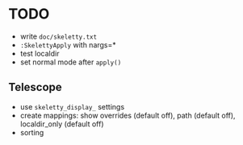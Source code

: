 # TODO
* write `doc/skeletty.txt` 
* `:SkelettyApply` with nargs=*
* test localdir
* set normal mode after `apply()`


## Telescope
* use `skeletty_display_` settings 
* create mappings: show overrides (default off), path (default off), localdir_only (default off)
* sorting

